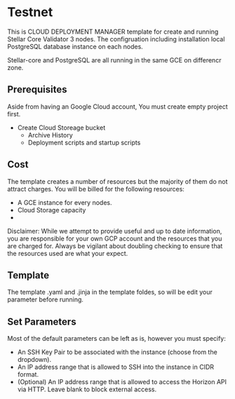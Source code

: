 # Testnet

This is CLOUD DEPLOYMENT MANAGER template for create and running Stellar Core Validator 3 nodes. The configruation including installation local PostgreSQL database instance on each nodes.

Stellar-core and PostgreSQL are all running in the same GCE on differencr zone.

## Prerequisites
Aside from having an Google Cloud account, You must create empty project first.
* Create Cloud Storeage bucket
    * Archive History
    * Deployment scripts and startup scripts

## Cost
The template creates a number of resources but the majority of them do not attract charges. You will be billed for the following resources:
* A GCE instance for every nodes.
* Cloud Storage capacity
*
Disclaimer: While we attempt to provide useful and up to date information, you are responsible for your own GCP account and the resources that you are charged for. Always be vigilant about doubling checking to ensure that the resources used are what your expect. 

## Template
The template .yaml and .jinja in the template foldes, so will be edit your parameter before running.

## Set Parameters
Most of the default parameters can be left as is, however you must specify:

* An SSH Key Pair to be associated with the instance (choose from the dropdown).
* An IP address range that is allowed to SSH into the instance in CIDR format.
* (Optional) An IP address range that is allowed to access the Horizon API via HTTP. Leave blank to block external access.
